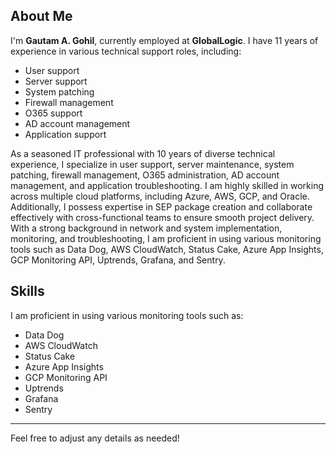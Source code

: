 ## About Me

I'm **Gautam A. Gohil**, currently employed at **GlobalLogic**. I have 11 years of experience in various technical support roles, 
including:

- User support
- Server support
- System patching
- Firewall management
- O365 support
- AD account management
- Application support

As a seasoned IT professional with 10 years of diverse technical experience, I specialize in user support, server maintenance, system patching, firewall management, O365 administration, AD account management, and application troubleshooting. I am highly skilled in working across multiple cloud platforms, including Azure, AWS, GCP, and Oracle. Additionally, I possess expertise in SEP package creation and collaborate effectively with cross-functional teams to ensure smooth project delivery. With a strong background in network and system implementation, monitoring, and troubleshooting, I am proficient in using various monitoring tools such as Data Dog, AWS CloudWatch, Status Cake, Azure App Insights, GCP Monitoring API, Uptrends, Grafana, and Sentry.



## Skills

I am proficient in using various monitoring tools such as:

- Data Dog
- AWS CloudWatch
- Status Cake
- Azure App Insights
- GCP Monitoring API
- Uptrends
- Grafana
- Sentry

---

Feel free to adjust any details as needed!
